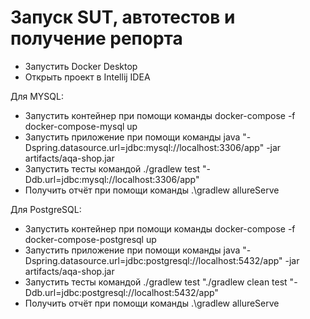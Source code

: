 # Запуск SUT, автотестов и получение репорта
- Запустить Docker Desktop
- Открыть проект в Intellij IDEA

Для MYSQL:
- Запустить контейнер при помощи команды docker-compose -f docker-compose-mysql up
- Запустить приложение при помощи команды java "-Dspring.datasource.url=jdbc:mysql://localhost:3306/app" -jar artifacts/aqa-shop.jar
- Запустить тесты командой ./gradlew test "-Ddb.url=jdbc:mysql://localhost:3306/app"
- Получить отчёт при помощи команды .\gradlew allureServe

Для PostgreSQL:
- Запустить контейнер при помощи команды docker-compose -f docker-compose-postgresql up
- Запустить приложение при помощи команды java "-Dspring.datasource.url=jdbc:postgresql://localhost:5432/app" -jar artifacts/aqa-shop.jar
- Запустить тесты командой ./gradlew test "./gradlew clean test "-Ddb.url=jdbc:postgresql://localhost:5432/app"
- Получить отчёт при помощи команды .\gradlew allureServe
